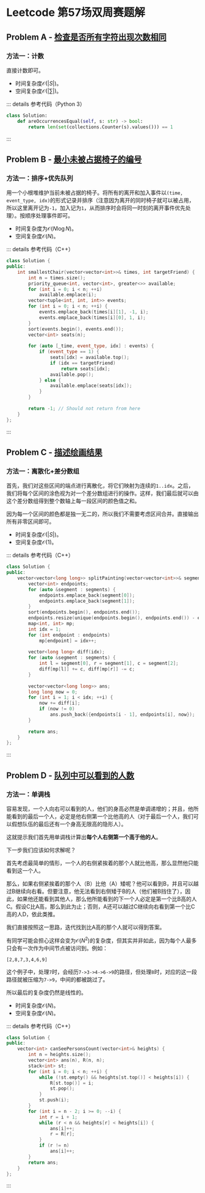 # Leetcode 第57场双周赛题解

## Problem A - [检查是否所有字符出现次数相同](https://leetcode-cn.com/problems/check-if-all-characters-have-equal-number-of-occurrences/)

### 方法一：计数

直接计数即可。

- 时间复杂度$\mathcal{O}(|S|)$。
- 空间复杂度$\mathcal{O}(|\sum|)$。

::: details 参考代码（Python 3）

```python
class Solution:
    def areOccurrencesEqual(self, s: str) -> bool:
        return len(set(collections.Counter(s).values())) == 1
```

:::


## Problem B - [最小未被占据椅子的编号](https://leetcode-cn.com/problems/the-number-of-the-smallest-unoccupied-chair/)

### 方法一：排序+优先队列

用一个小根堆维护当前未被占据的椅子。将所有的离开和加入事件以`(time, event_type, idx)`的形式记录并排序（注意因为离开的同时椅子就可以被占用，所以这里离开记为`-1`，加入记为`1`，从而排序时会将同一时刻的离开事件优先处理）。按顺序处理事件即可。

- 时间复杂度为$\mathcal{O}(N\log N)$。
- 空间复杂度$\mathcal{O}(N)$。

::: details 参考代码（C++）

```cpp
class Solution {
public:
    int smallestChair(vector<vector<int>>& times, int targetFriend) {
        int n = times.size();
        priority_queue<int, vector<int>, greater<>> available;
        for (int i = 0; i < n; ++i)
            available.emplace(i);
        vector<tuple<int, int, int>> events;
        for (int i = 0; i < n; ++i) {
            events.emplace_back(times[i][1], -1, i);
            events.emplace_back(times[i][0], 1, i);
        }
        sort(events.begin(), events.end());
        vector<int> seats(n);
        
        for (auto [_time, event_type, idx] : events) {
            if (event_type == 1) {
                seats[idx] = available.top();
                if (idx == targetFriend)
                    return seats[idx];
                available.pop();
            } else {
                available.emplace(seats[idx]);
            }
        }
        
        return -1; // Should not return from here
    }
};
```

:::


## Problem C - [描述绘画结果](https://leetcode-cn.com/problems/describe-the-painting/)

### 方法一：离散化+差分数组

首先，我们对这些区间的端点进行离散化，将它们映射为连续的`1..idx`。之后，我们将每个区间的涂色视为对一个差分数组进行的操作。这样，我们最后就可以由这个差分数组得到整个数轴上每一段区间的颜色值之和。

因为每一个区间的颜色都是独一无二的，所以我们不需要考虑区间合并。直接输出所有非零区间即可。

- 时间复杂度$\mathcal{O}(|S|)$。
- 空间复杂度$\mathcal{O}(1)$。

::: details 参考代码（C++）

```cpp
class Solution {
public:
    vector<vector<long long>> splitPainting(vector<vector<int>>& segments) {
        vector<int> endpoints;
        for (auto &segment : segments) {
            endpoints.emplace_back(segment[0]);
            endpoints.emplace_back(segment[1]);
        }
        sort(endpoints.begin(), endpoints.end());
        endpoints.resize(unique(endpoints.begin(), endpoints.end()) - endpoints.begin());
        map<int, int> mp;
        int idx = 1;
        for (int endpoint : endpoints)
            mp[endpoint] = idx++;
        
        vector<long long> diff(idx);
        for (auto &segment : segments) {
            int l = segment[0], r = segment[1], c = segment[2];
            diff[mp[l]] += c, diff[mp[r]] -= c;
        }
        
        vector<vector<long long>> ans;
        long long now = 0;
        for (int i = 1; i < idx; ++i) {
            now += diff[i];
            if (now != 0)
                ans.push_back({endpoints[i - 1], endpoints[i], now});
        }
        
        return ans;
    }
};
```

:::

## Problem D - [队列中可以看到的人数](https://leetcode-cn.com/problems/number-of-visible-people-in-a-queue/)

### 方法一：单调栈

容易发现，一个人向右可以看到的人，他们的身高必然是单调递增的；并且，他所能看到的最后一个人，必定是他右侧第一个比他高的人（对于最后一个人，我们可以假想队伍的最后还有一个身高无限高的隐形人）。

这就提示我们首先用单调栈计算出**每个人右侧第一个高于他的人**。

下一步我们应该如何求解呢？

首先考虑最简单的情形，一个人的右侧紧挨着的那个人就比他高，那么显然他只能看到这一个人。

那么，如果右侧紧挨着的那个人（B）比他（A）矮呢？他可以看到B，并且可以越过B继续向右看。但要注意，他无法看到右侧矮于B的人（他们被B挡住了），因此，如果他还能看到其他人，那么他所能看到的下一个人必定是第一个比B高的人C。假设C比A高，那么到此为止；否则，A还可以越过C继续向右看到第一个比C高的人D，依此类推。

我们直接按照这一思路，迭代找到比A高的那个人就可以得到答案。

有同学可能会担心这样会变为$\mathcal{O}(N^2)$的复杂度，但其实并非如此，因为每个人最多只会有一次作为中间节点被访问到。例如：

`[2,8,7,3,4,6,9]`

这个例子中，处理`7`时，会经历`7->3->4->6->9`的路径，但处理`8`时，对应的这一段路径就被压缩为`7->9`，中间的都被跳过了。

所以最后的复杂度仍然是线性的。

- 时间复杂度$\mathcal{O}(N)$。
- 空间复杂度$\mathcal{O}(N)$。

::: details 参考代码（C++）

```cpp
class Solution {
public:
    vector<int> canSeePersonsCount(vector<int>& heights) {
        int n = heights.size();
        vector<int> ans(n), R(n, n);
        stack<int> st;
        for (int i = 0; i < n; ++i) {
            while (!st.empty() && heights[st.top()] < heights[i]) {
                R[st.top()] = i;
                st.pop();
            }
            st.push(i);
        }
        for (int i = n - 2; i >= 0; --i) {
            int r = i + 1;
            while (r < n && heights[r] < heights[i]) {
                ans[i]++;
                r = R[r];
            }
            if (r != n)
                ans[i]++;
        }
        return ans;
    }
};
```

:::

<Utterances />